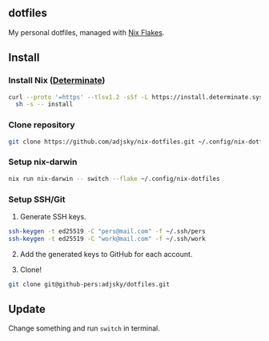 ## dotfiles

My personal dotfiles, managed with [Nix Flakes](https://nixos.wiki/wiki/Flakes).

## Install

### Install Nix ([Determinate](https://github.com/DeterminateSystems/nix-installer))

```bash
curl --proto '=https' --tlsv1.2 -sSf -L https://install.determinate.systems/nix | \
  sh -s -- install
```

### Clone repository

```bash
git clone https://github.com/adjsky/nix-dotfiles.git ~/.config/nix-dotfiles
```

### Setup nix-darwin

```bash
nix run nix-darwin -- switch --flake ~/.config/nix-dotfiles
```

### Setup SSH/Git

1. Generate SSH keys.

```bash
ssh-keygen -t ed25519 -C "pers@mail.com" -f ~/.ssh/pers
ssh-keygen -t ed25519 -C "work@mail.com" -f ~/.ssh/work
```

2. Add the generated keys to GitHub for each account.

3. Clone!

```bash
git clone git@github-pers:adjsky/dotfiles.git
```

## Update

Change something and run `switch` in terminal.
